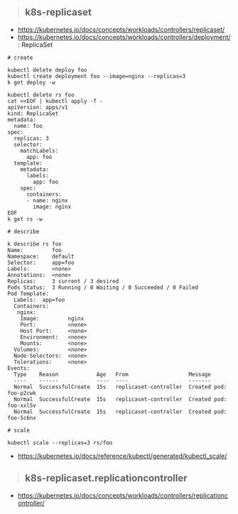 > ## k8s-replicaset

- https://kubernetes.io/docs/concepts/workloads/controllers/replicaset/
- https://kubernetes.io/docs/concepts/workloads/controllers/deployment/: ReplicaSet

```
# create

kubectl delete deploy foo
kubectl create deployment foo --image=nginx --replicas=3
k get deploy -w

kubectl delete rs foo
cat <<EOF | kubectl apply -f -
apiVersion: apps/v1
kind: ReplicaSet
metadata:
  name: foo
spec:
  replicas: 3
  selector:
    matchLabels:
      app: foo
  template:
    metadata:
      labels:
        app: foo
    spec:
      containers:
      - name: nginx
        image: nginx
EOF
k get rs -w
```

```
# describe

k describe rs foo
Name:         foo
Namespace:    default
Selector:     app=foo
Labels:       <none>
Annotations:  <none>
Replicas:     3 current / 3 desired
Pods Status:  3 Running / 0 Waiting / 0 Succeeded / 0 Failed
Pod Template:
  Labels:  app=foo
  Containers:
   nginx:
    Image:         nginx
    Port:          <none>
    Host Port:     <none>
    Environment:   <none>
    Mounts:        <none>
  Volumes:         <none>
  Node-Selectors:  <none>
  Tolerations:     <none>
Events:
  Type    Reason            Age   From                   Message
  ----    ------            ----  ----                   -------
  Normal  SuccessfulCreate  15s   replicaset-controller  Created pod: foo-p2cwk
  Normal  SuccessfulCreate  15s   replicaset-controller  Created pod: foo-xxl5v
  Normal  SuccessfulCreate  15s   replicaset-controller  Created pod: foo-5c6nx
```

```
# scale

kubectl scale --replicas=3 rs/foo
```

- https://kubernetes.io/docs/reference/kubectl/generated/kubectl_scale/

> ## k8s-replicaset.replicationcontroller

- https://kubernetes.io/docs/concepts/workloads/controllers/replicationcontroller/
